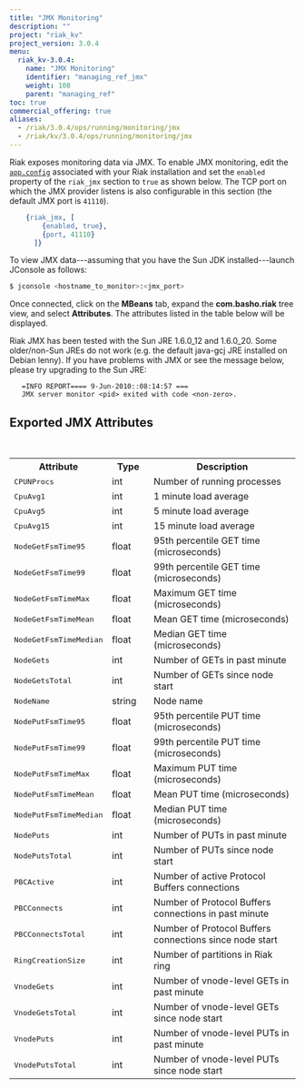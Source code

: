 ```yaml
---
title: "JMX Monitoring"
description: ""
project: "riak_kv"
project_version: 3.0.4
menu:
  riak_kv-3.0.4:
    name: "JMX Monitoring"
    identifier: "managing_ref_jmx"
    weight: 108
    parent: "managing_ref"
toc: true
commercial_offering: true
aliases:
  - /riak/3.0.4/ops/running/monitoring/jmx
  - /riak/kv/3.0.4/ops/running/monitoring/jmx
---
```


Riak exposes monitoring data via JMX.  To enable JMX monitoring, edit the [`app.config`]({{<baseurl>}}riak/kv/3.0.4/configuring/reference/#app-config) associated with your Riak installation and set the `enabled` property of the `riak_jmx` section to `true` as shown below.  The TCP port on which the JMX provider listens is also configurable in this section (the default JMX port is `41110`).

```erlang
    {riak_jmx, [
        {enabled, true},
        {port, 41110}
      ]}
```

To view JMX data---assuming that you have the Sun JDK installed---launch JConsole as follows:

```bash
$ jconsole <hostname_to_monitor>:<jmx_port>
```

Once connected, click on the **MBeans** tab, expand the **com.basho.riak** tree view, and select **Attributes**. The attributes listed in the table below will be displayed.

Riak JMX has been tested with the Sun JRE 1.6.0_12 and 1.6.0_20. Some older/non-Sun JREs do not work (e.g. the default java-gcj JRE installed on Debian lenny). If you have problems with JMX or see the message below, please try upgrading to the Sun JRE:

```log
   =INFO REPORT==== 9-Jun-2010::08:14:57 ===
   JMX server monitor <pid> exited with code <non-zero>.
```

## Exported JMX Attributes

<br>
<table>
    <tr>
        <th WIDTH="30%">Attribute</th>
        <th WIDTH="15%">Type</th>
        <th WIDTH="55%">Description</th>
    </tr>
    <tr>
        <td><tt>CPUNProcs</tt></td>
        <td>int</td>
        <td>Number of running processes</td>
    </tr>
    <tr>
        <td><tt>CpuAvg1</tt></td>
        <td>int</td>
        <td>1 minute load average</td>
    </tr>
    <tr>
        <td><tt>CpuAvg5</tt></td>
        <td>int</td>
        <td>5 minute load average</td>
    </tr>
    <tr>
        <td><tt>CpuAvg15</tt></td>
        <td>int</td>
        <td>15 minute load average</td>
    </tr>
    <tr>
        <td><tt>NodeGetFsmTime95</tt></td>
        <td>float</td>
        <td>95th percentile GET time (microseconds)</td>
    </tr>
    <tr>
        <td><tt>NodeGetFsmTime99</tt></td>
        <td>float</td>
        <td>99th percentile GET time (microseconds)</td>
    </tr>
    <tr>
        <td><tt>NodeGetFsmTimeMax</tt></td>
        <td>float</td>
        <td>Maximum GET time (microseconds)</td>
    </tr>
    <tr>
        <td><tt>NodeGetFsmTimeMean</tt></td>
        <td>float</td>
        <td>Mean GET time (microseconds)</td>
    </tr>
    <tr>
        <td><tt>NodeGetFsmTimeMedian</tt></td>
        <td>float</td>
        <td>Median GET time (microseconds)</td>
    </tr>
    <tr>
        <td><tt>NodeGets</tt></td>
        <td>int</td>
        <td>Number of GETs in past minute</td>
    </tr>
    <tr>
        <td><tt>NodeGetsTotal</tt></td>
        <td>int</td>
        <td>Number of GETs since node start</td>
    </tr>
    <tr>
        <td><tt>NodeName</tt></td>
        <td>string</td>
        <td>Node name</td>
    </tr>
    <tr>
        <td><tt>NodePutFsmTime95</tt></td>
        <td>float</td>
        <td>95th percentile PUT time (microseconds)</td>
    </tr>
    <tr>
        <td><tt>NodePutFsmTime99</tt></td>
        <td>float</td>
        <td>99th percentile PUT time (microseconds)</td>
    </tr>
    <tr>
        <td><tt>NodePutFsmTimeMax</tt></td>
        <td>float</td>
        <td>Maximum PUT time (microseconds)</td>
    </tr>
    <tr>
        <td><tt>NodePutFsmTimeMean</tt></td>
        <td>float</td>
        <td>Mean PUT time (microseconds)</td>
    </tr>
    <tr>
        <td><tt>NodePutFsmTimeMedian</tt></td>
        <td>float</td>
        <td>Median PUT time (microseconds)</td>
    </tr>
    <tr>
        <td><tt>NodePuts</tt></td>
        <td>int</td>
        <td>Number of PUTs in past minute</td>
    </tr>
    <tr>
        <td><tt>NodePutsTotal</tt></td>
        <td>int</td>
        <td>Number of PUTs since node start</td>
    </tr>
    <tr>
        <td><tt>PBCActive</tt></td>
        <td>int</td>
        <td>Number of active Protocol Buffers connections</td>
    </tr>
    <tr>
        <td><tt>PBCConnects</tt></td>
        <td>int</td>
        <td>Number of Protocol Buffers connections in past minute</td>
    </tr>
    <tr>
        <td><tt>PBCConnectsTotal</tt></td>
        <td>int</td>
        <td>Number of Protocol Buffers connections since node start</td>
    </tr>
    <tr>
        <td><tt>RingCreationSize</tt></td>
        <td>int</td>
        <td>Number of partitions in Riak ring</td>
    </tr>
    <tr>
        <td><tt>VnodeGets</tt></td>
        <td>int</td>
        <td>Number of vnode-level GETs in past minute</td>
    </tr>
    <tr>
        <td><tt>VnodeGetsTotal</tt></td>
        <td>int</td>
        <td>Number of vnode-level GETs since node start</td>
    </tr>
    <tr>
        <td><tt>VnodePuts</tt></td>
        <td>int</td>
        <td>Number of vnode-level PUTs in past minute</td>
    </tr>
    <tr>
        <td><tt>VnodePutsTotal</tt></td>
        <td>int</td>
        <td>Number of vnode-level PUTs since node start</td>
    </tr>
</table>

